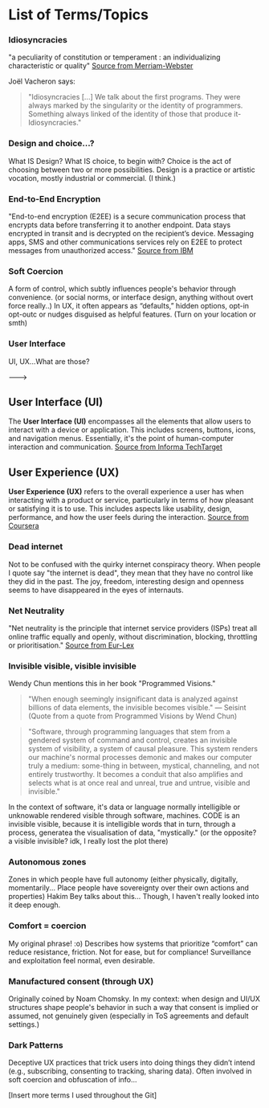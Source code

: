 # List of Terms/Topics 

### Idiosyncracies
"a peculiarity of constitution or temperament : an individualizing characteristic or quality" [Source from Merriam-Webster](https://www.merriam-webster.com/dictionary/idiosyncrasy)

Joël Vacheron says: 
> "Idiosyncracies [...] We talk about the first programs. They were always marked by the singularity or the identity of programmers. Something always linked of the identity of those that produce it- Idiosyncracies."

### Design and choice...?
What IS Design? What IS choice, to begin with? Choice is the act of choosing between two or more possibilities. Design is a practice or artistic vocation, mostly industrial or commercial. (I think.)

### End-to-End Encryption
"End-to-end encryption (E2EE) is a secure communication process that encrypts data before transferring it to another endpoint. Data stays encrypted in transit and is decrypted on the recipient’s device. Messaging apps, SMS and other communications services rely on E2EE to protect messages from unauthorized access." [Source from IBM](https://www.ibm.com/think/topics/end-to-end-encryption)

### Soft Coercion
A form of control, which subtly influences people's behavior through convenience. (or social norms, or interface design, anything without overt force really..) In UX, it often appears as “defaults,” hidden options, opt-in opt-outc or nudges disguised as helpful features. (Turn on your location or smth)

### User Interface
UI, UX...What are those?

--->

## User Interface (UI)

The **User Interface (UI)** encompasses all the elements that allow users to interact with a device or application. This includes screens, buttons, icons, and navigation menus. Essentially, it's the point of human-computer interaction and communication.  [Source from Informa TechTarget](https://www.techtarget.com/searchapparchitecture/definition/user-interface-UI?utm_source=chatgpt.com)

## User Experience (UX)

**User Experience (UX)** refers to the overall experience a user has when interacting with a product or service, particularly in terms of how pleasant or satisfying it is to use. This includes aspects like usability, design, performance, and how the user feels during the interaction.  [Source from Coursera](https://www.coursera.org/articles/ui-vs-ux-design?utm_source=chatgpt.com)

### Dead internet
Not to be confused with the quirky internet conspiracy theory. When people I quote say "the internet is dead", they mean that they have no control like they did in the past. The joy, freedom, interesting design and openness seems to have disappeared in the eyes of internauts.


### Net Neutrality
"Net neutrality is the principle that internet service providers (ISPs) treat all online traffic equally and openly, without discrimination, blocking, throttling or prioritisation." [Source from Eur-Lex](https://eur-lex.europa.eu/EN/legal-content/glossary/open-internet-and-net-neutrality.html#:~:text=Net%20neutrality%20is%20the%20principle,compliance%20with%20legal%20obligations;)

### Invisible visible, visible invisible
Wendy Chun mentions this in her book "Programmed Visions."

> "When enough seemingly insignificant data is analyzed against billions of data elements, the
invisible becomes visible." — Seisint (Quote from a quote from Programmed Visions by Wend Chun)

> "Software, through programming languages that stem from a gendered system of command and control, creates an invisible system of visibility, a system of causal pleasure. This system renders our machine's normal processes demonic and makes our computer truly a medium: some-thing in between, mystical, channeling, and not entirely trustworthy. It becomes a conduit that also amplifies and selects what is at once real and unreal, true and untrue, visible and invisible."

In the context of software, it's data or language normally intelligible or unknowable rendered visible through software, machines. CODE is an invisible visible, because it is intelligible words that in turn, through a process, generatea the visualisation of data, "mystically." (or the opposite? a visible invisible? idk, I really lost the plot there)


### Autonomous zones
Zones in which people have full autonomy (either physically, digitally, momentarily... Place people have sovereignty over their own actions and properties)
Hakim Bey talks about this... Though, I haven't really looked into it deep enough. 

### Comfort = coercion
My original phrase! :o) Describes how systems that prioritize “comfort” can reduce resistance, friction. Not for ease, but for compliance!  Surveillance and exploitation feel normal, even desirable.

### Manufactured consent (through UX)
Originally coined by Noam Chomsky. In my context: when design and UI/UX structures shape people's behavior in such a way that consent is implied or assumed, not genuinely given (especially in ToS agreements and default settings.)

### Dark Patterns
Deceptive UX practices that trick users into doing things they didn’t intend (e.g., subscribing, consenting to tracking, sharing data). Often involved in soft coercion and obfuscation of info...

[Insert more terms I used throughout the Git]

